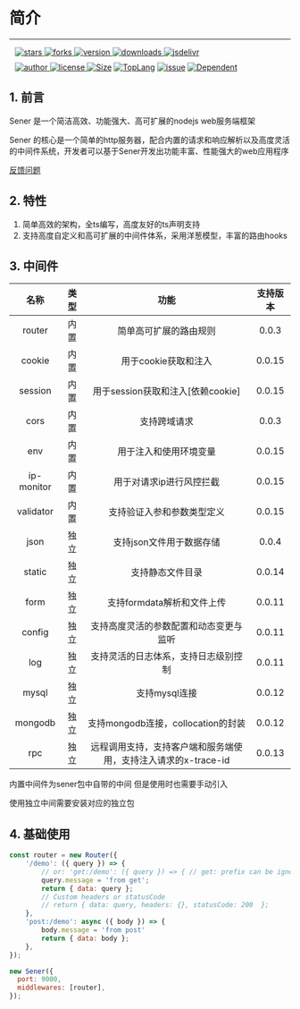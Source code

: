 <!--
 * @Author: chenzhongsheng
 * @Date: 2023-05-12 00:07:52
 * @Description: Coding something
-->


# 简介

--------------------

<div style="margin: 10px">
    <a href="https://www.github.com/theajack/sener/stargazers" target="_black">
        <img src="https://img.shields.io/github/stars/theajack/sener?logo=github" alt="stars" />
    </a>
    <a href="https://www.github.com/theajack/sener/network/members" target="_black">
        <img src="https://img.shields.io/github/forks/theajack/sener?logo=github" alt="forks" />
    </a>
    <a href="https://www.npmjs.com/package/sener" target="_black">
        <img src="https://img.shields.io/npm/v/sener?logo=npm" alt="version" />
    </a>
    <a href="https://www.npmjs.com/package/sener" target="_black">
        <img src="https://img.shields.io/npm/dm/sener?color=%23ffca28&logo=npm" alt="downloads" />
    </a>
    <a href="https://www.jsdelivr.com/package/npm/sener" target="_black">
        <img src="https://data.jsdelivr.com/v1/package/npm/sener/badge" alt="jsdelivr" />
    </a>
</div>

<div style="margin: 10px">
    <a href="https://github.com/theajack" target="_black">
        <img src="https://img.shields.io/badge/Author-%20theajack%20-7289da.svg?&logo=github" alt="author" />
    </a>
    <a href="https://www.github.com/theajack/sener/blob/master/LICENSE" target="_black">
        <img src="https://img.shields.io/github/license/theajack/sener?color=%232DCE89&logo=github" alt="license" />
    </a>
    <a href="https://fastly.jsdelivr.net/gh/theajack/sener/dist/sener.latest.min.js"><img src="https://img.shields.io/bundlephobia/minzip/sener.svg" alt="Size"></a>
    <a href="https://github.com/theajack/sener/search?l=javascript"><img src="https://img.shields.io/github/languages/top/theajack/sener.svg" alt="TopLang"></a>
    <a href="https://github.com/theajack/sener/issues"><img src="https://img.shields.io/github/issues-closed/theajack/sener.svg" alt="issue"></a>
    <a href="https://www.github.com/theajack/sener"><img src="https://img.shields.io/librariesio/dependent-repos/npm/sener.svg" alt="Dependent"></a>
</div>

<!-- ### Samples

<code-btn type='text' text='Counter' url='@count'/> | 
<code-btn type='text' text='Components & Model' url='@model'/> |
<code-btn type='text' text='Todo List' url='@todo-list'/> |
<code-btn type='text' text='CSS-In-JS' url='@style'/> -->

## 1. 前言

Sener 是一个简洁高效、功能强大、高可扩展的nodejs web服务端框架

Sener 的核心是一个简单的http服务器，配合内置的请求和响应解析以及高度灵活的中间件系统，开发者可以基于Sener开发出功能丰富、性能强大的web应用程序

[反馈问题](https://github.com/theajack/sener/issues/new) 

## 2. 特性

1. 简单高效的架构，全ts编写，高度友好的ts声明支持
2. 支持高度自定义和高可扩展的中间件体系，采用洋葱模型，丰富的路由hooks

## 3. 中间件

| 名称 | 类型 | 功能 | 支持版本 |
| :--: | :--: | :--: | :--: |
| router | 内置 | 简单高可扩展的路由规则 | 0.0.3 |
| cookie | 内置 | 用于cookie获取和注入 | 0.0.15 |
| session | 内置 | 用于session获取和注入[依赖cookie] | 0.0.15 |
| cors | 内置 | 支持跨域请求 | 0.0.3 |
| env | 内置 | 用于注入和使用环境变量 | 0.0.15 |
| ip-monitor | 内置 | 用于对请求ip进行风控拦截 | 0.0.15 |
| validator | 内置 | 支持验证入参和参数类型定义 | 0.0.15 |
| json | 独立 | 支持json文件用于数据存储 | 0.0.4 |
| static | 独立 | 支持静态文件目录 | 0.0.14 |
| form | 独立 | 支持formdata解析和文件上传 | 0.0.11 |
| config | 独立 | 支持高度灵活的参数配置和动态变更与监听 | 0.0.11 |
| log | 独立 | 支持灵活的日志体系，支持日志级别控制 | 0.0.11 |
| mysql | 独立 | 支持mysql连接 | 0.0.12 |
| mongodb | 独立 | 支持mongodb连接，collocation的封装 | 0.0.12 |
| rpc | 独立 | 远程调用支持，支持客户端和服务端使用，支持注入请求的x-trace-id | 0.0.13 |

内置中间件为sener包中自带的中间 但是使用时也需要手动引入

使用独立中间需要安装对应的独立包

## 4. 基础使用

<code-runner title='基础使用'/>

```js
const router = new Router({
    '/demo': ({ query }) => {
        // or: 'get:/demo': ({ query }) => { // get: prefix can be ignored
        query.message = 'from get';
        return { data: query };
        // Custom headers or statusCode
        // return { data: query, headers: {}, statusCode: 200  };
    },
    'post:/demo': async ({ body }) => {
        body.message = 'from post'
        return { data: body };
    },
});

new Sener({
  port: 9000,
  middlewares: [router],
});
```

<div>
    <star></star>
</div>


